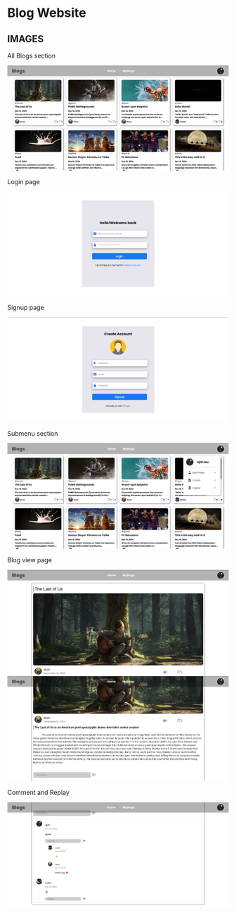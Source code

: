 # Blog Website

## IMAGES

All Blogs section

![allblogs](./IMAGES/home.png)

Login page 

![login](./IMAGES/login.png)

Signup page 

![signup](./IMAGES/signup.png)

Submenu section

![submenu](./IMAGES/submenu.png)

Blog view page

![blog1](./IMAGES/blogview1.png)
![blog2](./IMAGES/blogview2.png)

Comment and Replay

![comment & replay](./IMAGES/commentandreplays.png)
